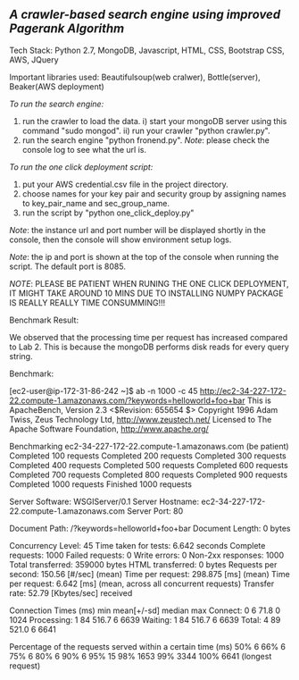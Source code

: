 ***A crawler-based search engine using improved Pagerank Algorithm***
------
Tech Stack: Python 2.7, MongoDB, Javascript, HTML, CSS, Bootstrap CSS, AWS, JQuery  

Important libraries used: Beautifulsoup(web cralwer),   Bottle(server), Beaker(AWS deployment)

_To run the search engine:_
1) run the crawler to load the data.
i) start your mongoDB server using this command "sudo mongod".
ii) run your crawler "python crawler.py".
2) run the search engine "python fronend.py".
*Note*: please check the console log to see what the url is.

_To run the one click deployment script:_
1) put your AWS credential.csv file in the project directory.
2) choose names for your key pair and security group by assigning names to key_pair_name and sec_group_name.
3) run the script by "python one_click_deploy.py"

*Note*: the instance url and port number will be displayed shortly in the console, then the console will show environment setup logs.

*Note*: the ip and port is shown at the top of the console when running the script. The default port is 8085.

*NOTE*: PLEASE BE PATIENT WHEN RUNING THE ONE CLICK DEPLOYMENT, IT MIGHT TAKE AROUND 10 MINS DUE TO INSTALLING 
                NUMPY PACKAGE IS REALLY REALLY TIME CONSUMMING!!!

Benchmark Result:

We observed that the processing time per request has increased compared to Lab 2. This is because the mongoDB performs disk reads for every query string.

Benchmark:

[ec2-user@ip-172-31-86-242 ~]$ ab -n 1000 -c 45 http://ec2-34-227-172-22.compute-1.amazonaws.com/?keywords=helloworld+foo+bar
This is ApacheBench, Version 2.3 <$Revision: 655654 $>
Copyright 1996 Adam Twiss, Zeus Technology Ltd, http://www.zeustech.net/
Licensed to The Apache Software Foundation, http://www.apache.org/

Benchmarking ec2-34-227-172-22.compute-1.amazonaws.com (be patient)
Completed 100 requests
Completed 200 requests
Completed 300 requests
Completed 400 requests
Completed 500 requests
Completed 600 requests
Completed 700 requests
Completed 800 requests
Completed 900 requests
Completed 1000 requests
Finished 1000 requests

Server Software:        WSGIServer/0.1
Server Hostname:        ec2-34-227-172-22.compute-1.amazonaws.com
Server Port:            80

Document Path:          /?keywords=helloworld+foo+bar
Document Length:        0 bytes

Concurrency Level:      45
Time taken for tests:   6.642 seconds
Complete requests:      1000
Failed requests:        0
Write errors:           0
Non-2xx responses:      1000
Total transferred:      359000 bytes
HTML transferred:       0 bytes
Requests per second:    150.56 [#/sec] (mean)
Time per request:       298.875 [ms] (mean)
Time per request:       6.642 [ms] (mean, across all concurrent requests)
Transfer rate:          52.79 [Kbytes/sec] received

Connection Times (ms)
min  mean[+/-sd] median   max
Connect:        0    6  71.8      0    1024
Processing:     1   84 516.7      6    6639
Waiting:        1   84 516.7      6    6639
Total:          4   89 521.0      6    6641

Percentage of the requests served within a certain time (ms)
50%      6
66%      6
75%      6
80%      6
90%      6
95%     15
98%   1653
99%   3344
100%   6641 (longest request)
